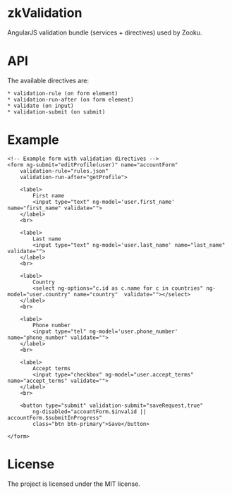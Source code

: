 zkValidation
============

AngularJS validation bundle (services + directives) used by Zooku.


API
===

The available directives are:

    * validation-rule (on form element)
    * validation-run-after (on form element)
    * validate (on input)
    * validation-submit (on submit)


Example
=======

    <!-- Example form with validation directives -->
    <form ng-submit="editProfile(user)" name="accountForm" 
        validation-rule="rules.json"
        validation-run-after="getProfile">
        
        <label>
            First name
            <input type="text" ng-model='user.first_name' name="first_name" validate="">
        </label>
        <br>
        
        <label>
            Last name
            <input type="text" ng-model='user.last_name' name="last_name" validate="">
        </label>
        <br>
        
        <label>
            Country
            <select ng-options="c.id as c.name for c in countries" ng-model="user.country" name="country"  validate=""></select>
        </label>
        <br>
        
        <label>
            Phone number
            <input type="tel" ng-model='user.phone_number' name="phone_number" validate="">
        </label>
        <br>
        
        <label>
            Accept terms
            <input type="checkbox" ng-model="user.accept_terms" name="accept_terms" validate="">
        </label>
        <br>
        
        <button type="submit" validation-submit="saveRequest,true" 
            ng-disabled="accountForm.$invalid || accountForm.$submitInProgress"
            class="btn btn-primary">Save</button>
        
    </form>


License
=======

The project is licensed under the MIT license.
